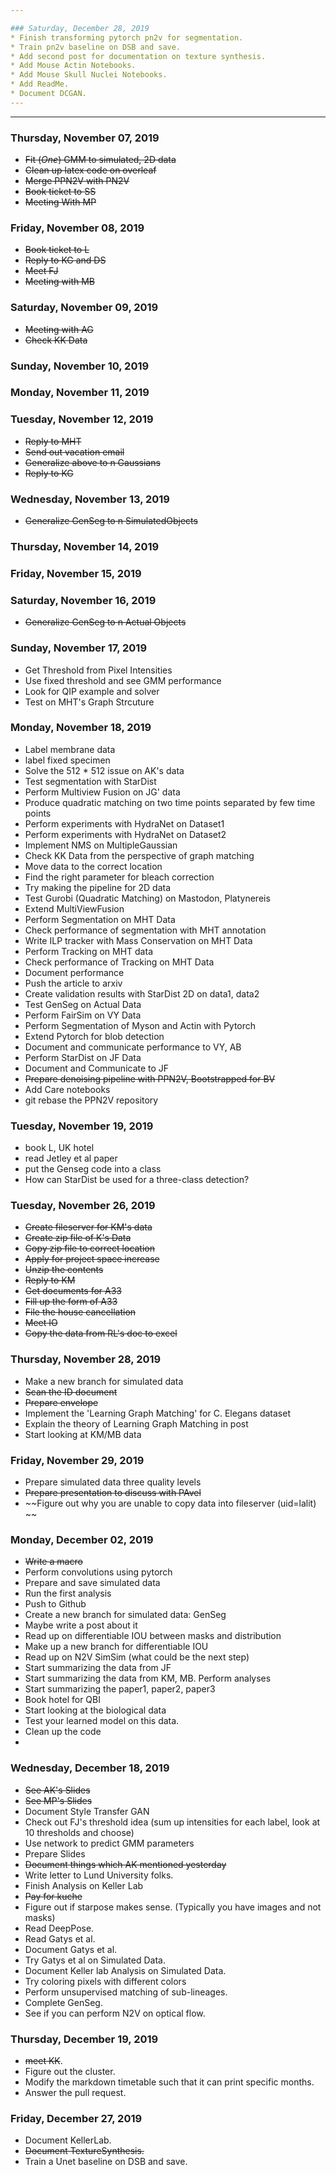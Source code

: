 ```yaml
---

### Saturday, December 28, 2019
* Finish transforming pytorch pn2v for segmentation.
* Train pn2v baseline on DSB and save.
* Add second post for documentation on texture synthesis.
* Add Mouse Actin Notebooks.
* Add Mouse Skull Nuclei Notebooks.
* Add ReadMe.
* Document DCGAN.
---
```


---

### Thursday, November 07, 2019
* ~~Fit (*One*) GMM to simulated, 2D data~~
* ~~Clean up latex code on overleaf~~
* ~~Merge PPN2V with PN2V~~
* ~~Book ticket to SS~~
* ~~Meeting With MP~~


### Friday, November 08, 2019
* ~~Book ticket to L~~
* ~~Reply to KG and DS~~
* ~~Meet FJ~~
* ~~Meeting with MB~~

### Saturday, November 09, 2019
* ~~Meeting with AG~~
* ~~Check KK Data~~


### Sunday, November 10, 2019


### Monday, November 11, 2019


### Tuesday, November 12, 2019

* ~~Reply to MHT~~
* ~~Send out vacation email~~
* ~~Generalize above to n Gaussians~~
* ~~Reply to KG~~

### Wednesday, November 13, 2019
* ~~Generalize GenSeg to n SimulatedObjects~~


### Thursday, November 14, 2019

### Friday, November 15, 2019

### Saturday, November 16, 2019
* ~~Generalize GenSeg to n Actual Objects~~

### Sunday, November 17, 2019
* Get Threshold from Pixel Intensities
* Use fixed threshold and see GMM performance
* Look for QIP example and solver
* Test on MHT's Graph Strcuture

### Monday, November 18, 2019
* Label membrane data
* label fixed specimen
* Solve the 512 * 512 issue on AK's data
* Test segmentation with StarDist
* Perform Multiview Fusion on JG' data
* Produce quadratic matching on two time points separated by few time points
* Perform experiments with HydraNet on Dataset1
* Perform experiments with HydraNet on Dataset2
* Implement NMS on MultipleGaussian
* Check KK Data from the perspective of graph matching
* Move data to the correct location
* Find the right parameter for bleach correction
* Try making the pipeline for 2D data
* Test Gurobi (Quadratic Matching) on Mastodon, Platynereis
* Extend MultiViewFusion
* Perform Segmentation on MHT Data
* Check performance of segmentation with MHT annotation
* Write ILP tracker with Mass Conservation on MHT Data
* Perform Tracking on MHT data
* Check performance of Tracking on MHT Data
* Document performance
* Push the article to arxiv
* Create validation results with StarDist 2D on data1, data2
* Test GenSeg on Actual Data
* Perform FairSim on VY Data
* Perform Segmentation of Myson and Actin with Pytorch
* Extend Pytorch for blob detection
* Document and communicate performance to VY, AB
* Perform StarDist on JF Data
* Document and Communicate to JF
* ~~Prepare denoising pipeline with PPN2V, Bootstrapped for BV~~
* Add Care notebooks
* git rebase the PPN2V repository


### Tuesday, November 19, 2019
* book L, UK hotel
* read Jetley et al paper
* put the Genseg code into a class
* How can StarDist be used for a three-class detection?

### Tuesday, November 26, 2019
* ~~Create fileserver for KM's data~~
* ~~Create zip file of K's Data~~
* ~~Copy zip file to correct location~~
* ~~Apply for project space increase~~
* ~~Unzip the contents~~
* ~~Reply to KM~~
* ~~Get documents for A33~~
* ~~Fill up the form of A33~~
* ~~File the house cancellation~~
* ~~Meet IO~~
* ~~Copy the data from RL's doc to excel~~

### Thursday, November 28, 2019
* Make a new branch for simulated data
* ~~Scan the ID document~~
* ~~Prepare envelope~~
* Implement the 'Learning Graph Matching' for C. Elegans dataset
* Explain the theory of Learning Graph Matching in post
* Start looking at KM/MB data

### Friday, November 29, 2019
* Prepare simulated data three quality levels
* ~~Prepare presentation to discuss with PAvel~~
* ~~Figure out why you are unable to copy data into fileserver (uid=lalit) ~~

### Monday, December 02, 2019
* ~~Write a macro~~
* Perform convolutions using pytorch
* Prepare and save simulated data
* Run the first analysis
* Push to Github
* Create a new branch for simulated data: GenSeg
* Maybe write a post about it
* Read up on differentiable IOU between masks and distribution
* Make up a new branch for differentiable IOU
* Read up on N2V SimSim (what could be the next step)
* Start summarizing the data from JF
* Start summarizing the data from KM, MB. Perform analyses
* Start summarizing the paper1, paper2, paper3
* Book hotel for QBI
* Start looking at the biological data
* Test your learned model on this data.
* Clean up the code
*

### Wednesday, December 18, 2019
* ~~See AK's Slides~~
* ~~See MP's Slides~~
* Document Style Transfer GAN
* Check out FJ's threshold idea (sum up intensities for each label, look at 10 thresholds and choose)
* Use network to predict GMM parameters
* Prepare Slides
* ~~Document things which AK mentioned yesterday~~
* Write letter to Lund University folks.
* Finish Analysis on Keller Lab
* ~~Pay for kuche~~
* Figure out if starpose makes sense. (Typically you have images and not masks)
* Read DeepPose.
* Read Gatys et al.
* Document Gatys et al.
* Try Gatys et al on Simulated Data.
* Document Keller lab Analysis on Simulated Data.
* Try coloring pixels with different colors
* Perform unsupervised matching of sub-lineages.
* Complete GenSeg.
* See if you can perform N2V on optical flow.

### Thursday, December 19, 2019
* ~~meet KK~~.
* Figure out the cluster.
* Modify the markdown timetable such that it can print specific months.
* Answer the pull request.

### Friday, December 27, 2019
* Document KellerLab.
* ~~Document TextureSynthesis.~~
* Train a Unet baseline on DSB and save.

